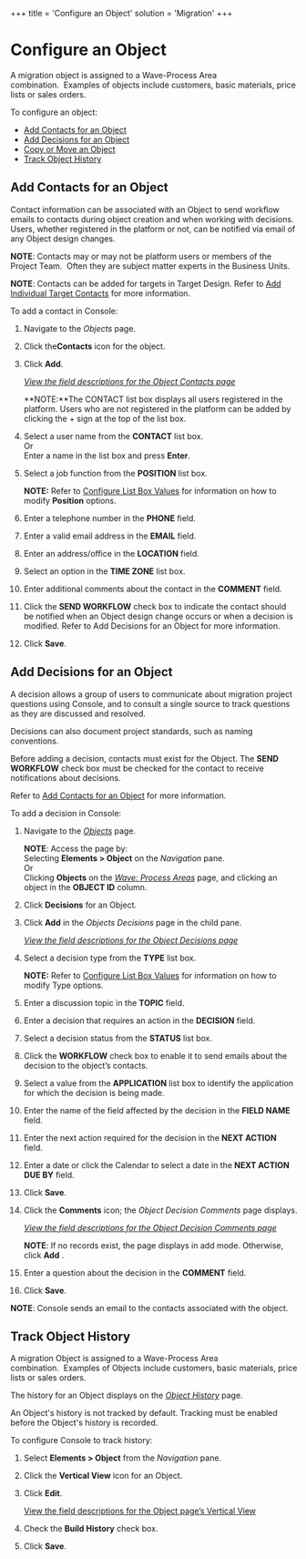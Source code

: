 +++
title = 'Configure an Object'
solution = 'Migration'
+++

# Configure an Object

A migration object is assigned to a Wave-Process Area
combination.  Examples of objects include customers, basic materials,
price lists or sales orders.

To configure an object:

  - [Add Contacts for an Object](#Add)
  - [Add Decisions for an Object](#Add2)
  - [Copy or Move an Object](Copy_Elements.htm#Copy3)
  - [Track Object History](#Track)

## <span id="Add"></span>Add Contacts for an Object

Contact information can be associated with an Object to send workflow
emails to contacts during object creation and when working with
decisions. Users, whether registered in the platform or not, can be
notified via email of any Object design changes.

**NOTE**: Contacts may or may not be platform users or members of the
Project Team.  Often they are subject matter experts in the Business
Units.

<span style="font-weight: bold;">NOTE</span>: Contacts can be added for
targets in Target Design. Refer to [Add Individual Target
Contacts](Add_Target_Contacts_to_Objects.htm#Add2) for more information.

To add a contact in Console:

1.  Navigate to the *Objects* page.

2.  Click the**Contacts** icon for the object.

3.  Click **Add**.
    
    *[View the field descriptions for the Object Contacts
    page](../Page_Desc/Object_Contacts.htm)*
    
    **NOTE:**The CONTACT list box displays all users registered in the
    platform. Users who are not registered in the platform can be added
    by clicking the + sign at the top of the list box.

4.  Select a user name from the **CONTACT** list box.  
    Or  
    Enter a name in the list box and press **Enter**.

5.  Select a job function from the **POSITION** list box.
    
    **NOTE:** Refer to [Configure List Box
    Values](Configure_List_Box_Values.htm) for information on how to
    modify **Position** options.

6.  Enter a telephone number in the **PHONE** field.

7.  Enter a valid email address in the **EMAIL** field.

8.  Enter an address/office in the **LOCATION** field.

9.  Select an option in the **TIME ZONE** list box.

10. Enter additional comments about the contact in the **COMMENT**
    field.

11. Click the **SEND WORKFLOW** check box to indicate the contact should
    be notified when an Object design change occurs or when a decision
    is modified. Refer to Add Decisions for an Object for more
    information.

12. Click **Save**.

## <span id="Add2"></span>Add Decisions for an Object

A decision allows a group of users to communicate about migration
project questions using Console, and to consult a single source to track
questions as they are discussed and resolved.

Decisions can also document project standards, such as naming
conventions.

Before adding a decision, contacts must exist for the Object. The **SEND
WORKFLOW** check box must be checked for the contact to receive
notifications about decisions.

Refer to [Add Contacts for an Object](#Add) for more information.

To add a decision in Console:

1.  Navigate to the *[Objects](../Page_Desc/Objects_H.htm)* page.
    
    **NOTE**: Access the page by:  
    Selecting **Elements \> Object** on the *Navigation* pane.  
    Or  
    Clicking **Objects** on the *[Wave: Process
    Areas](../Page_Desc/Wave_Process_Areas.htm)* page, and clicking an
    object in the **OBJECT ID** column.

2.  Click **Decisions** for an Object.

3.  Click **Add** in the *Objects Decisions* page in the child pane.
    
    *[View the field descriptions for the Object Decisions
    page](../Page_Desc/Object_Decisions_H.htm)*

4.  Select a decision type from the **TYPE** list box.
    
    **NOTE:** Refer to [Configure List Box
    Values](Configure_List_Box_Values.htm) for information on how to
    modify Type options.

5.  Enter a discussion topic in the **TOPIC** field.

6.  Enter a decision that requires an action in the **DECISION** field.

7.  Select a decision status from the **STATUS** list box.

8.  Click the **WORKFLOW** check box to enable it to send emails about
    the decision to the object’s contacts.

9.  Select a value from the **APPLICATION** list box to identify the
    application for which the decision is being made.

10. Enter the name of the field affected by the decision in the **FIELD
    NAME** field.

11. Enter the next action required for the decision in the **NEXT
    ACTION** field.

12. Enter a date or click the Calendar to select a date in the **NEXT
    ACTION DUE BY** field.

13. Click **Save**.

14. Click the **Comments** icon; the *Object Decision Comments* page
    displays.
    
    *[View the field descriptions for the Object Decision Comments
    page](../Page_Desc/Object_Decision_Comments.htm)*
    
    **NOTE**: If no records exist, the page displays in add mode.
    Otherwise, click **Add** .

15. Enter a question about the decision in the **COMMENT** field.

16. Click **Save**.

**NOTE**: Console sends an email to the contacts associated with the
object. 

## <span id="Track"></span>Track Object History

A migration Object is assigned to a Wave-Process Area
combination.  Examples of Objects include customers, basic materials,
price lists or sales orders.

The history for an Object displays on the *[Object
History](../Page_Desc/Object_History_H.htm)* page.

An Object's history is not tracked by default. Tracking must be enabled
before the Object's history is recorded.

To configure Console to track history:

1.  Select **Elements \> Object** from the *Navigation* pane.

2.  Click the **Vertical View** icon for an Object.

3.  Click **Edit**.
    
    [View the field descriptions for the Object page’s Vertical
    View](../Page_Desc/Objects_H.htm)

4.  Check the **Build History** check box.

5.  Click **Save**.
